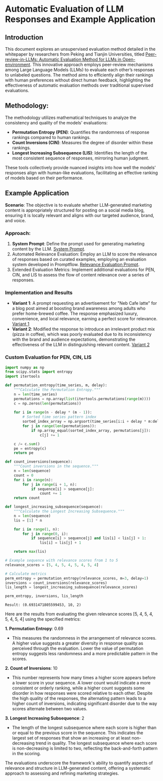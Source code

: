 # Automatic Evaluation of LLM Responses and Example Application

## Introduction
This document explores an unsupervised evaluation method detailed in the whitepaper by researchers from Peking and Tianjin Universities, titled [Peer-review-in-LLMs: Automatic Evaluation Method for LLMs in Open-environment](https://ar5iv.labs.arxiv.org/html/2402.01830). This innovative approach employs peer-review mechanisms among Large Language Models (LLMs) to evaluate each other’s responses to unlabeled questions. The method aims to efficiently align their rankings with human preferences without direct human feedback, highlighting the effectiveness of automatic evaluation methods over traditional supervised evaluations.

## Methodology:
The methodology utilizes mathematical techniques to analyze the consistency and quality of the models' evaluations:
- **Permutation Entropy (PEN)**: Quantifies the randomness of response rankings compared to human rankings.
- **Count Inversions (CIN)**: Measures the degree of disorder within these rankings.
- **Longest Increasing Subsequence (LIS)**: Identifies the length of the most consistent sequence of responses, mirroring human judgment.

These tools collectively provide nuanced insights into how well the models' responses align with human-like evaluations, facilitating an effective ranking of models based on their performance.

## Example Application
**Scenario**:
The objective is to evaluate whether LLM-generated marketing content is appropriately structured for posting on a social media blog, ensuring it is locally relevant and aligns with our targeted audience, brand, and voice.

### Approach: 
1. **System Prompt**: Define the prompt used for generating marketing content by the LLM. [System Prompt](https://github.com/armansalimi-microsoft/Automatic-Evaluation-LLM-Relevance-Example/blob/main/System%20Prompt.md).
2. Automated Relevance Evaluation: Employ an LLM to score the relevance of responses based on curated examples, employing an evaluation system developed in Promptflow. [Relevance Evaluation Prompt](https://github.com/armansalimi-microsoft/Automatic-Evaluation-LLM-Relevance-Example/blob/main/Relevance%20Eval.md).
3. Extended Evaluation Metrics: Implement additional evaluations for PEN, CIN, and LIS to assess the flow of content relevance over a series of responses.

### Implementation and Results

- **Variant 1**:  A prompt requesting an advertisement for "Neb Cafe latte" for a blog post aimed at boosting brand awareness among adults who prefer home-brewed coffee. The response emphasized luxury, convenience, and local relevance, earning a perfect score for relevance. [Variant 1](https://github.com/armansalimi-microsoft/Automatic-Evaluation-LLM-Relevance-Example/blob/main/Variant%201.md)
- **Variant 2**: Modified the response to introduce an irrelevant product mix (pizza in coffee), which was poorly evaluated due to its inconsistency with the brand and audience expectations, demonstrating the effectiveness of the LLM in distinguishing relevant content. [Variant 2](https://github.com/armansalimi-microsoft/Automatic-Evaluation-LLM-Relevance-Example/blob/main/Variant%202.md)

### Custom Evaluation for PEN, CIN, LIS
```python
import numpy as np
from scipy.stats import entropy
import itertools

def permutation_entropy(time_series, m, delay):
    """Calculate the Permutation Entropy."""
    n = len(time_series)
    permutations = np.array(list(itertools.permutations(range(m))))
    c = np.zeros(len(permutations))
    
    for i in range(n - delay * (m - 1)):
        # Sorted time series pattern index
        sorted_index_array = np.argsort(time_series[i:i + delay * m:delay])
        for j in range(len(permutations)):
            if np.array_equal(sorted_index_array, permutations[j]):
                c[j] += 1

    c /= c.sum()
    pe = entropy(c)
    return pe

def count_inversions(sequence):
    """Count inversions in the sequence."""
    n = len(sequence)
    count = 0
    for i in range(n):
        for j in range(i + 1, n):
            if sequence[i] > sequence[j]:
                count += 1
    return count

def longest_increasing_subsequence(sequence):
    """Calculate the Longest Increasing Subsequence."""
    n = len(sequence)
    lis = [1] * n

    for i in range(1, n):
        for j in range(0, i):
            if sequence[i] > sequence[j] and lis[i] < lis[j] + 1:
                lis[i] = lis[j] + 1

    return max(lis)

# Example sequence with relevance scores from 1 to 5
relevance_scores = [5, 4, 5, 4, 5, 4, 5, 4]

# Calculate metrics
perm_entropy = permutation_entropy(relevance_scores, m=3, delay=1)
inversions = count_inversions(relevance_scores)
lis_length = longest_increasing_subsequence(relevance_scores)

perm_entropy, inversions, lis_length
```
```
Result: (0.6931471805599453, 10, 2)
```
Here are the results from evaluating the given relevance scores [5, 4, 5, 4, 5, 4, 5, 4] using the specified metrics:

**1. Permutation Entropy**: 0.69
- This measures the randomness in the arrangement of relevance scores. A higher value suggests a greater diversity in response quality as perceived through the evaluation. Lower the value of permutation entropy suggests less randomness and a more predictable pattern in the scores. 

**2. Count of Inversions**: 10
  - This number represents how many times a higher score appears before a lower score in your sequence. A lower count would indicate a more consistent or orderly ranking, while a higher count suggests some disorder in how responses were scored relative to each other. Despite the high quality of the responses, the alternating pattern leads to a higher count of inversions, indicating significant disorder due to the way scores alternate between two values.

**3. Longest Increasing Subsequence**: 2
- The length of the longest subsequence where each score is higher than or equal to the previous score in the sequence. This indicates the largest set of responses that show an increasing or at least non-decreasing trend in quality. The longest subsequence where each score is non-decreasing is limited to two, reflecting the back-and-forth pattern in the scoring.

The evaluations underscore the framework's ability to quantify aspects of relevance and structure in LLM-generated content, offering a systematic approach to assessing and refining marketing strategies.


